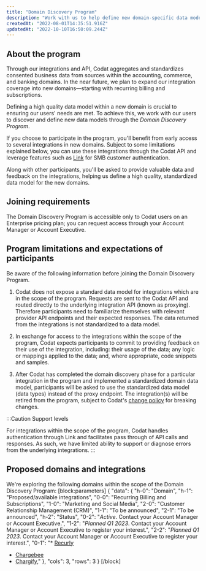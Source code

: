 ```yaml
---
title: "Domain Discovery Program"
description: "Work with us to help define new domain-specific data models"
createdAt: "2022-08-01T14:35:51.916Z"
updatedAt: "2022-10-10T16:50:09.244Z"
---
```


## About the program

Through our integrations and API, Codat aggregates and standardizes consented business data from sources within the accounting, commerce, and banking domains. In the near future, we plan to expand our integration coverage into new domains&mdash;starting with recurring billing and subscriptions.

Defining a high quality data model within a new domain is crucial to ensuring our users' needs are met. To achieve this, we work with our users to discover and define new data models through the _Domain Discovery Program_.

If you choose to participate in the program, you'll benefit from early access to several integrations in new domains. Subject to some limitations explained below, you can use these integrations through the Codat API and leverage features such as [Link](/auth-flow/overview) for SMB customer authentication.

Along with other participants, you'll be asked to provide valuable data and feedback on the integrations, helping us define a high quality, standardized data model for the new domains.

## Joining requirements

The Domain Discovery Program is accessible only to Codat users on an Enterprise pricing plan; you can request access through your Account Manager or Account Executive.

## Program limitations and expectations of participants

Be aware of the following information before joining the Domain Discovery Program.

1. Codat does not expose a standard data model for integrations which are in the scope of the program. Requests are sent to the Codat API and routed directly to the underlying integration API (known as proxying). Therefore participants need to familiarize themselves with relevant provider API endpoints and their expected responses. The data returned from the integrations is not standardized to a data model.

2. In exchange for access to the integrations within the scope of the program, Codat expects participants to commit to providing feedback on their use of the integration, including: their usage of the data; any logic or mappings applied to the data; and, where appropriate, code snippets and samples.

3. After Codat has completed the domain discovery phase for a particular integration in the program and implemented a standardized domain data model, participants will be asked to use the standardized data model (data types) instead of the proxy endpoint. The integration(s) will be retired from the program, subject to Codat's [change policy](/change-policy) for breaking changes.

:::Caution Support levels

For integrations within the scope of the program, Codat handles authentication through Link and facilitates pass through of API calls and responses. As such, we have limited ability to support or diagnose errors from the underlying integrations.
:::

## Proposed domains and integrations

We're exploring the following domains within the scope of the Domain Discovery Program:
[block:parameters]
{
"data": {
"h-0": "Domain",
"h-1": "Proposed/available integrations",
"0-0": "Recurring Billing and Subscriptions",
"1-0": "Marketing and Social Media",
"2-0": "Customer Relationship Management (CRM)",
"1-1": "To be announced",
"2-1": "To be announced",
"h-2": "Status",
"0-2": "_Active_. Contact your Account Manager or Account Executive.",
"1-2": "_Planned Q1 2023_. Contact your Account Manager or Account Executive to register your interest.",
"2-2": "_Planned Q1 2023_. Contact your Account Manager or Account Executive to register your interest.",
"0-1": "\* [Recurly](/commerce-recurly)

- [Chargebee](/commerce-chargebee)
- [Chargify](/commerce-chargify),"
  },
  "cols": 3,
  "rows": 3
  }
  [/block]
